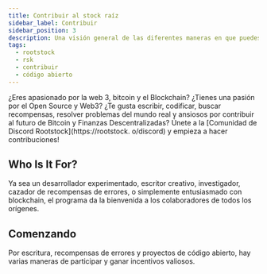 ```yaml
---
title: Contribuir al stock raíz
sidebar_label: Contribuir
sidebar_position: 3
description: Una visión general de las diferentes maneras en que puedes contribuir con Rootstock.
tags:
  - rootstock
  - rsk
  - contribuir
  - código abierto
---
```


¿Eres apasionado por la web 3, bitcoin y el Blockchain? ¿Tienes una pasión por el Open Source y Web3? ¿Te gusta escribir, codificar, buscar recompensas, resolver problemas del mundo real y ansiosos por contribuir al futuro de Bitcoin y Finanzas Descentralizadas? Únete a la [Comunidad de Discord Rootstock](https://rootstock. o/discord) y empieza a hacer contribuciones!

## Who Is It For?

Ya sea un desarrollador experimentado, escritor creativo, investigador, cazador de recompensas de errores, o simplemente entusiasmado con blockchain, el programa da la bienvenida a los colaboradores de todos los orígenes.

## Comenzando

Por escritura, recompensas de errores y proyectos de código abierto, hay varias maneras de participar y ganar incentivos valiosos.

<Card
title="Rootstock Hacktivator"
description="Rootstock Hacktivator allows developers to evolve to Rootstock by contributing code or creating educational content. You get to support the platform at your own pace, and every eligible contribution will be rewarded based on its impact and value."
link="/resources/contribute/hacktivator/"
/>

<br></br>

<Card
title="Programa Bug Bounty"
description="RootstockLabs ha creado el programa bug bounty para recompensar a los investigadores que envíen vulnerabilidades válidas para mejorar la seguridad de las plataformas RootstockLabs."
link="/resources/contribute/bug-bounty/"
/>

<br></br>

<Card
title="Programa Bug Bounty"
description="RootstockLabs ha creado el programa bug bounty para recompensar a los investigadores que envíen vulnerabilidades válidas para mejorar la seguridad de las plataformas RootstockLabs."
link="/resources/contribute/bug-bounty/"
/>
